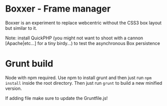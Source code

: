 Boxxer - Frame manager
=======================

Boxxer is an experiment to replace webcentric without the CSS3 box layout but similar to it.

Note: install QuickPHP (you might not want to shoot with a cannon [Apache|etc...] for a tiny birdy...) to
test the asynchronous Box persistence

# Grunt build

Node with npm required.
Use npm to install grunt and then just run ```npm install``` inside the root directory.
Then just run ```grunt``` to build a new minified version.

If adding file make sure to update the Gruntfile.js!